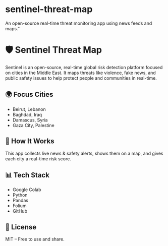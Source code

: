# sentinel-threat-map
An open-source real-time threat monitoring app using news feeds and maps.”
# 🛡️ Sentinel Threat Map

Sentinel is an open-source, real-time global risk detection platform focused on cities in the Middle East. It maps threats like violence, fake news, and public safety issues to help protect people and communities in real-time.

## 🌍 Focus Cities
- Beirut, Lebanon
- Baghdad, Iraq
- Damascus, Syria
- Gaza City, Palestine

## 🚀 How It Works
This app collects live news & safety alerts, shows them on a map, and gives each city a real-time risk score.

## 📊 Tech Stack
- Google Colab
- Python
- Pandas
- Folium
- GitHub

## 📢 License
MIT – Free to use and share.
